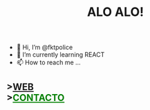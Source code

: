 <div>
<header><h1>ALO ALO!</h1></header>


 - 👋 Hi, I’m @fktpolice
- 🌱 I’m currently learning REACT
- 📫 How to reach me ...
 
<div text-align=center>
 <nav> <h2>><a align=left href="http://drekert.com">WEB</a> <br> ><a align=left href="mailto:ezequielmatiasb@hotmail.com" style="color:green">CONTACTO</a>
  </h2></div>
 </div>
